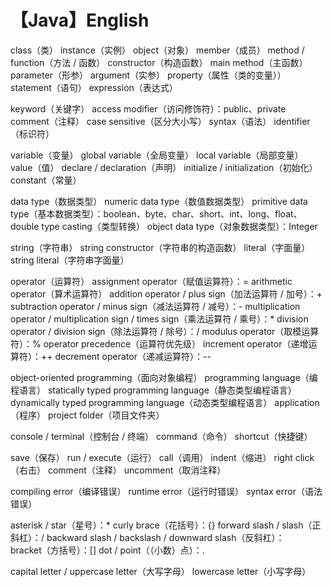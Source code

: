 # 【Java】English



class（类）
instance（实例）
object（对象）
member（成员）
method / function（方法 / 函数）
constructor（构造函数）
main method（主函数）
parameter（形参）
argument（实参）
property（属性（类的变量））
statement（语句）
expression（表达式）

keyword（关键字）
access modifier（访问修饰符）：public、private
comment（注释）
case sensitive（区分大小写）
syntax（语法）
identifier（标识符）

variable（变量）
global variable（全局变量）
local variable（局部变量）
value（值）
declare / declaration（声明）
initialize / initialization（初始化）
constant（常量）

data type（数据类型）
numeric data type（数值数据类型）
primitive data type（基本数据类型）：boolean、byte、char、short、int、long、float、double
type casting（类型转换）
object data type（对象数据类型）：Integer

string（字符串）
string constructor（字符串的构造函数）
literal（字面量）
string literal（字符串字面量）

operator（运算符）
assignment operator（赋值运算符）：=
arithmetic operator（算术运算符）
	addition operator / plus sign（加法运算符 / 加号）：+
	subtraction operator / minus sign（减法运算符 / 减号）：-
	multiplication operator / multiplication sign / times sign（乘法运算符 / 乘号）：*
	division operator / division sign（除法运算符 / 除号）：/
	modulus operator（取模运算符）：%
	operator precedence（运算符优先级）
	increment operator（递增运算符）：++
	decrement operator（递减运算符）：--

object-oriented programming（面向对象编程）
programming language（编程语言）
statically typed programming language（静态类型编程语言）
dynamically typed programming language（动态类型编程语言）
application（程序）
project folder（项目文件夹）

console / terminal（控制台 / 终端）
command（命令）
shortcut（快捷键）

save（保存）
run / execute（运行）
call（调用）
indent（缩进）
right click（右击）
comment（注释）
uncomment（取消注释）

compiling error（编译错误）
runtime error（运行时错误）
syntax error（语法错误）

asterisk / star（星号）：*
curly brace（花括号）：{}
forward slash / slash（正斜杠）：/
backward slash / backslash / downward slash（反斜杠）：\
bracket（方括号）：[]
dot / point（（小数）点）：.

capital letter / uppercase letter（大写字母）
lowercase letter（小写字母）

